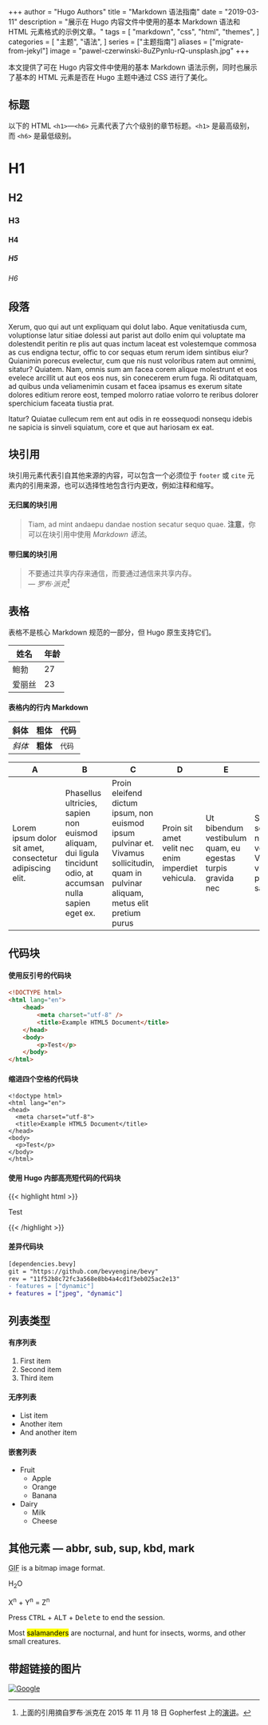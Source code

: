+++
author = "Hugo Authors"
title = "Markdown 语法指南"
date = "2019-03-11"
description = "展示在 Hugo 内容文件中使用的基本 Markdown 语法和 HTML 元素格式的示例文章。"
tags = [
    "markdown",
    "css",
    "html",
    "themes",
]
categories = [
    "主题",
    "语法",
]
series = ["主题指南"]
aliases = ["migrate-from-jekyl"]
image = "pawel-czerwinski-8uZPynIu-rQ-unsplash.jpg"
+++

本文提供了可在 Hugo 内容文件中使用的基本 Markdown 语法示例，同时也展示了基本的 HTML 元素是否在 Hugo 主题中通过 CSS 进行了美化。

<!--more-->

## 标题

以下的 HTML `<h1>`—`<h6>` 元素代表了六个级别的章节标题。`<h1>` 是最高级别，而 `<h6>` 是最低级别。

# H1

## H2

### H3

#### H4

##### H5

###### H6

## 段落

Xerum, quo qui aut unt expliquam qui dolut labo. Aque venitatiusda cum, voluptionse latur sitiae dolessi aut parist aut dollo enim qui voluptate ma dolestendit peritin re plis aut quas inctum laceat est volestemque commosa as cus endigna tectur, offic to cor sequas etum rerum idem sintibus eiur? Quianimin porecus evelectur, cum que nis nust voloribus ratem aut omnimi, sitatur? Quiatem. Nam, omnis sum am facea corem alique molestrunt et eos evelece arcillit ut aut eos eos nus, sin conecerem erum fuga. Ri oditatquam, ad quibus unda veliamenimin cusam et facea ipsamus es exerum sitate dolores editium rerore eost, temped molorro ratiae volorro te reribus dolorer sperchicium faceata tiustia prat.

Itatur? Quiatae cullecum rem ent aut odis in re eossequodi nonsequ idebis ne sapicia is sinveli squiatum, core et que aut hariosam ex eat.

## 块引用

块引用元素代表引自其他来源的内容，可以包含一个必须位于 `footer` 或 `cite` 元素内的引用来源，也可以选择性地包含行内更改，例如注释和缩写。

#### 无归属的块引用

> Tiam, ad mint andaepu dandae nostion secatur sequo quae.
> **注意**，你可以在块引用中使用 _Markdown 语法_。

#### 带归属的块引用

> 不要通过共享内存来通信，而要通过通信来共享内存。<br>
> — <cite>罗布·派克[^1]</cite>

[^1]: 上面的引用摘自罗布·派克在 2015 年 11 月 18 日 Gopherfest 上的[演讲](https://www.youtube.com/watch?v=PAAkCSZUG1c)。

## 表格

表格不是核心 Markdown 规范的一部分，但 Hugo 原生支持它们。

| 姓名   | 年龄 |
| ------ | ---- |
| 鲍勃   | 27   |
| 爱丽丝 | 23   |

#### 表格内的行内 Markdown

| 斜体   | 粗体     | 代码   |
| ------ | -------- | ------ |
| _斜体_ | **粗体** | `代码` |

| A                                                        | B                                                                                                             | C                                                                                                                                    | D                                                 | E                                                          | F                                                                    |
| -------------------------------------------------------- | ------------------------------------------------------------------------------------------------------------- | ------------------------------------------------------------------------------------------------------------------------------------ | ------------------------------------------------- | ---------------------------------------------------------- | -------------------------------------------------------------------- |
| Lorem ipsum dolor sit amet, consectetur adipiscing elit. | Phasellus ultricies, sapien non euismod aliquam, dui ligula tincidunt odio, at accumsan nulla sapien eget ex. | Proin eleifend dictum ipsum, non euismod ipsum pulvinar et. Vivamus sollicitudin, quam in pulvinar aliquam, metus elit pretium purus | Proin sit amet velit nec enim imperdiet vehicula. | Ut bibendum vestibulum quam, eu egestas turpis gravida nec | Sed scelerisque nec turpis vel viverra. Vivamus vitae pretium sapien |

## 代码块

#### 使用反引号的代码块

```html
<!DOCTYPE html>
<html lang="en">
    <head>
        <meta charset="utf-8" />
        <title>Example HTML5 Document</title>
    </head>
    <body>
        <p>Test</p>
    </body>
</html>
```

#### 缩进四个空格的代码块

    <!doctype html>
    <html lang="en">
    <head>
      <meta charset="utf-8">
      <title>Example HTML5 Document</title>
    </head>
    <body>
      <p>Test</p>
    </body>
    </html>

#### 使用 Hugo 内部高亮短代码的代码块

{{< highlight html >}}

<!doctype html>
<html lang="en">
<head>
  <meta charset="utf-8">
  <title>Example HTML5 Document</title>
</head>
<body>
  <p>Test</p>
</body>
</html>
{{< /highlight >}}

#### 差异代码块

```diff
[dependencies.bevy]
git = "https://github.com/bevyengine/bevy"
rev = "11f52b8c72fc3a568e8bb4a4cd1f3eb025ac2e13"
- features = ["dynamic"]
+ features = ["jpeg", "dynamic"]
```

## 列表类型

#### 有序列表

1. First item
2. Second item
3. Third item

#### 无序列表

-   List item
-   Another item
-   And another item

#### 嵌套列表

-   Fruit
    -   Apple
    -   Orange
    -   Banana
-   Dairy
    -   Milk
    -   Cheese

## 其他元素 — abbr, sub, sup, kbd, mark

<abbr title="Graphics Interchange Format">GIF</abbr> is a bitmap image format.

H<sub>2</sub>O

X<sup>n</sup> + Y<sup>n</sup> = Z<sup>n</sup>

Press <kbd>CTRL</kbd> + <kbd>ALT</kbd> + <kbd>Delete</kbd> to end the session.

Most <mark>salamanders</mark> are nocturnal, and hunt for insects, worms, and other small creatures.

## 带超链接的图片

[![Google](https://www.google.com/images/branding/googlelogo/1x/googlelogo_light_color_272x92dp.png)](https://google.com)
